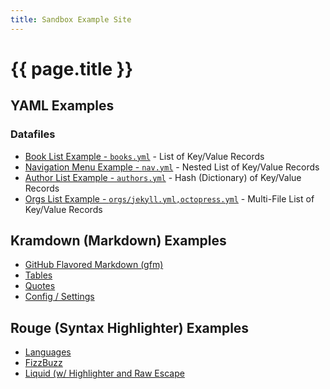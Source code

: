 ```yaml
---
title: Sandbox Example Site
---
```


# {{ page.title }}

## YAML Examples


### Datafiles


- [Book List Example - `books.yml`](yaml/books.html) - List of Key/Value Records
- [Navigation Menu Example - `nav.yml`](yaml/nav.html) - Nested List of Key/Value Records
- [Author List Example - `authors.yml`](yaml/post.html) - Hash (Dictionary) of Key/Value Records
- [Orgs List Example - `orgs/jekyll.yml,octopress.yml`](yaml/orgs.html) - Multi-File List of Key/Value Records


## Kramdown (Markdown) Examples

- [GitHub Flavored Markdown (gfm)](kramdown/gfm.html)
- [Tables](kramdown/tables.html)
- [Quotes](kramdown/quotes.html)
- [Config / Settings](kramdown/config.html)

## Rouge (Syntax Highlighter) Examples

- [Languages](rouge/lang.html)
- [FizzBuzz](rouge/fizzbuzz.html)
- [Liquid (w/ Highlighter and Raw Escape](rouge/liquid.html)

